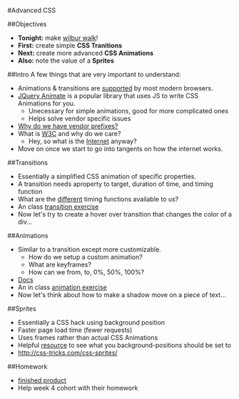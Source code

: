 #Advanced CSS

##Objectives
* **Tonight:** make [wilbur walk](http://imgur.com/mwOvBSA)!
* **First:** create simple **CSS Tranitions**
* **Next:** create more advanced **CSS Animations**
* **Also:** note the value of a **Sprites**

##Intro
A few things that are very important to understand:

* Animations & transitions are [supported](http://caniuse.com/#feat=css-animation) by most modern browsers.
* [JQuery Animate](http://api.jquery.com/animate/) is a popular library that uses JS to write CSS Animations for you.
	* Unecessary for simple animations, good for more complicated ones
	* Helps solve vendor specific issues
* [Why do we have vendor prefixes?](http://stackoverflow.com/questions/8131846/why-do-browsers-create-vendor-prefixes-for-css-properties#answer-813187)
* What is [W3C](http://www.w3.org/wiki/The_history_of_the_Web) and why do we care?
	* Hey, so what is the [Internet](http://en.wikipedia.org/wiki/Internet_Protocol) anyway?
* Move on once we start to go into tangents on how the internet works.

##Transitions
* Essentially a simplified CSS animation of specific properties.
* A transition needs aproperty to target, duration of time, and timing function
* What are the [different](http://css3.bradshawenterprises.com/transitions/#differentTiming) timing functions available to us?
* An class [transition exercise](http://jsbin.com/vasow/7/edit?output)
* Now let's try to create a hover over transition that changes the color of a div...

##Animations
* Similar to a transition except more customizable.
	* How do we setup a custom animation?
	* What are keyframes?
	* How can we  from, to, 0%, 50%, 100%?
* [Docs](https://developer.mozilla.org/en-US/docs/Web/Guide/CSS/Using_CSS_animations)
* An in class [animation exercise](http://jsbin.com/luxapo/2/edit?css,output)
* Now let's think about how to make a shadow move on a piece of text...

##Sprites
* Essentially a CSS hack using background position
* Faster page load time (fewer requests)
* Uses frames rather than actual CSS Animations 
* Helpful [resource](http://www.spritecow.com) to see what you background-positions should be set to 
* http://css-tricks.com/css-sprites/

##Homework
* [finished product](http://imgur.com/mwOvBSA)
* Help week 4 cohort with their homework
